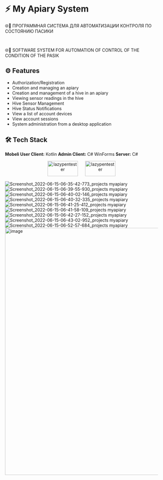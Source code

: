 # ⚡️ My Apiary System

<p>🌐🐝 ПРОГРАММНАЯ СИСТЕМА ДЛЯ АВТОМАТИЗАЦИИ КОНТРОЛЯ ПО СОСТОЯНИЮ ПАСИКИ</p>
<br/>
<p>🌐🐝 SOFTWARE SYSTEM FOR AUTOMATION OF CONTROL OF THE CONDITION OF THE PASIK</p>

## ⚙️ Features

- Authorization/Registration
- Creation and managing an apiary
- Creation and management of a hive in an apiary
- Viewing sensor readings in the hive
- Hive Sensor Management
- Hive Status Notifications
- View a list of account devices
- View account sessions
- System administration from a desktop application

## 🛠 Tech Stack

**Mobeli User Client:** Kotlin
**Admin Client:** C# WinForms
**Server:** C#

<div align="center">
  <p align="center">
    <img src="https://github.com/user-attachments/assets/6974de54-a72c-4da5-b607-e5e489f5de91" width="100" height="50" alt="lazypentester" style="display: inline-block; margin-right: 20px;">
    <img src="https://github.com/user-attachments/assets/314de8e2-ca1c-4904-9583-926f0c9cdcae" width="100" height="50" alt="lazypentester" style="display: inline-block;">
  </p>
</div>

![Screenshot_2022-06-15-06-35-42-773_projects myapiary](https://github.com/user-attachments/assets/6974de54-a72c-4da5-b607-e5e489f5de91)
![Screenshot_2022-06-15-06-39-55-930_projects myapiary](https://github.com/user-attachments/assets/314de8e2-ca1c-4904-9583-926f0c9cdcae)
![Screenshot_2022-06-15-06-40-02-146_projects myapiary](https://github.com/user-attachments/assets/9ebf1fb2-ca85-49f6-b3cb-c98d6f225aaf)
![Screenshot_2022-06-15-06-40-32-335_projects myapiary](https://github.com/user-attachments/assets/8e16470a-c1f4-4dac-9426-1945c05438d6)
![Screenshot_2022-06-15-06-41-25-412_projects myapiary](https://github.com/user-attachments/assets/bbd1ab10-a934-4872-a4ba-825434fdee59)
![Screenshot_2022-06-15-06-41-58-109_projects myapiary](https://github.com/user-attachments/assets/42f9f43c-8d31-4d9b-86ea-43f4f082fa96)
![Screenshot_2022-06-15-06-42-27-152_projects myapiary](https://github.com/user-attachments/assets/7e029abf-590c-4c76-8361-adef28de5495)
![Screenshot_2022-06-15-06-43-02-952_projects myapiary](https://github.com/user-attachments/assets/993c7664-3802-4601-8ae9-d8ed956ef5ab)
![Screenshot_2022-06-15-06-52-57-684_projects myapiary](https://github.com/user-attachments/assets/9925ea96-b9a5-4d35-b126-80df9c2d912f)
<img width="1389" height="812" alt="image" src="https://github.com/user-attachments/assets/a63abbb7-9a6c-472b-9c6f-53e4924097e0" />








